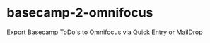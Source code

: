 basecamp-2-omnifocus
====================

Export Basecamp ToDo's to Omnifocus via Quick Entry or MailDrop
